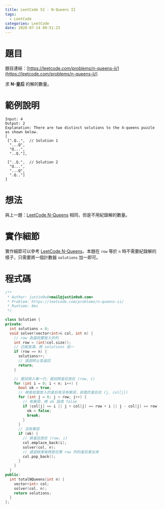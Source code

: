 ```yaml
---
title: LeetCode 52 - N-Queens II
tags:
  - LeetCode
categories: LeetCode
date: 2020-07-14 09:51:23
---
```


# 題目
題目連結：[https://leetcode.com/problems/n-queens-ii/](https://leetcode.com/problems/n-queens-ii/)

求 **N-皇后** 的解的數量。

# 範例說明

```
Input: 4
Output: 2
Explanation: There are two distinct solutions to the 4-queens puzzle as shown below.
[
 [".Q..",  // Solution 1
  "...Q",
  "Q...",
  "..Q."],

 ["..Q.",  // Solution 2
  "Q...",
  "...Q",
  ".Q.."]
]
```

<!-- More -->

# 想法

與上一題：[LeetCode N-Queens](https://blog.justin0u0.com/LeetCode-N-Queens) 相同，但是不用紀錄解的數量。

# 實作細節

實作細節可以參考 [LeetCode N-Queens](https://blog.justin0u0.com/LeetCode-N-Queens)，本題在 `row` 等於 `n` 時不需要紀錄解的樣子，只需要將一個計數器 `solutions` 加一即可。

# 程式碼

```cpp
/**
 * Author: justin0u0<mail@justin0u0.com>
 * Problem: https://leetcode.com/problems/n-queens-ii/
 * Runtime: 8ms
 */

class Solution {
private:
  int solutions = 0;
  void solver(vector<int>& col, int n) {
    // row 為當前要放入的列
    int row = (int)col.size();
    // 已經放滿，將 solutions 加一
    if (row == n) {
      solutions++;
      // 遞迴終止並返回
      return;
    }

    // 嘗試放入每一行，嘗試將皇后放在 (row, i)
    for (int i = 0; i < n; i++) {
      bool ok = true;
      // 檢查前面放入的皇后有沒有衝突，前面的皇后在 (j, col[j])
      for (int j = 0; j < row; j++) {
        // 有衝突，將 ok 設成 false
        if (col[j] == i || j + col[j] == row + i || j - col[j] == row - i) {
          ok = false;
          break;
        }
      }
      // 沒有衝突
      if (ok) {
        // 將皇后放在 (row, i)
        col.emplace_back(i);
        solver(col, n);
        // 遞迴結束後將放在第 row 列的皇后拿出來
        col.pop_back();
      }
    }
  }
public:
  int totalNQueens(int n) {
    vector<int> col;
    solver(col, n);
    return solutions;
  }
};

```
